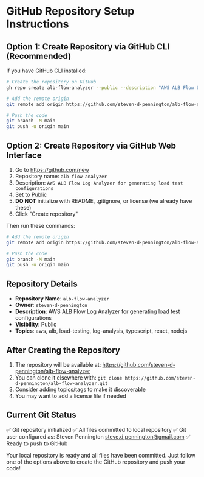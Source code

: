 # GitHub Repository Setup Instructions

## Option 1: Create Repository via GitHub CLI (Recommended)

If you have GitHub CLI installed:

```bash
# Create the repository on GitHub
gh repo create alb-flow-analyzer --public --description "AWS ALB Flow Log Analyzer for generating load test configurations"

# Add the remote origin
git remote add origin https://github.com/steven-d-pennington/alb-flow-analyzer.git

# Push the code
git branch -M main
git push -u origin main
```

## Option 2: Create Repository via GitHub Web Interface

1. Go to https://github.com/new
2. Repository name: `alb-flow-analyzer`
3. Description: `AWS ALB Flow Log Analyzer for generating load test configurations`
4. Set to Public
5. **DO NOT** initialize with README, .gitignore, or license (we already have these)
6. Click "Create repository"

Then run these commands:

```bash
# Add the remote origin
git remote add origin https://github.com/steven-d-pennington/alb-flow-analyzer.git

# Push the code
git branch -M main
git push -u origin main
```

## Repository Details

- **Repository Name**: `alb-flow-analyzer`
- **Owner**: `steven-d-pennington`
- **Description**: AWS ALB Flow Log Analyzer for generating load test configurations
- **Visibility**: Public
- **Topics**: aws, alb, load-testing, log-analysis, typescript, react, nodejs

## After Creating the Repository

1. The repository will be available at: https://github.com/steven-d-pennington/alb-flow-analyzer
2. You can clone it elsewhere with: `git clone https://github.com/steven-d-pennington/alb-flow-analyzer.git`
3. Consider adding topics/tags to make it discoverable
4. You may want to add a license file if needed

## Current Git Status

✅ Git repository initialized
✅ All files committed to local repository
✅ Git user configured as: Steven Pennington <steve.d.pennington@gmail.com>
✅ Ready to push to GitHub

Your local repository is ready and all files have been committed. Just follow one of the options above to create the GitHub repository and push your code!